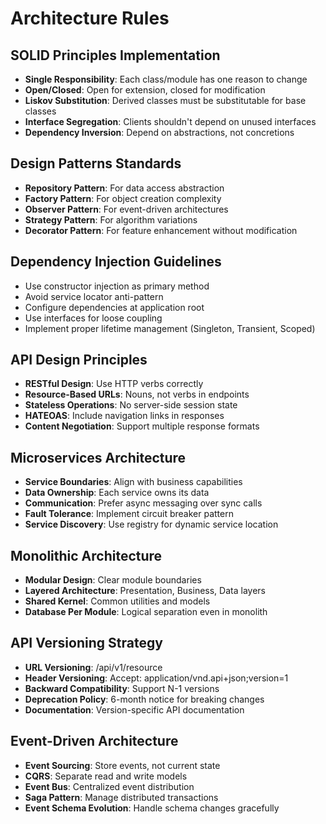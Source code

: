 # Architecture Rules

## SOLID Principles Implementation
- **Single Responsibility**: Each class/module has one reason to change
- **Open/Closed**: Open for extension, closed for modification
- **Liskov Substitution**: Derived classes must be substitutable for base classes
- **Interface Segregation**: Clients shouldn't depend on unused interfaces
- **Dependency Inversion**: Depend on abstractions, not concretions

## Design Patterns Standards
- **Repository Pattern**: For data access abstraction
- **Factory Pattern**: For object creation complexity
- **Observer Pattern**: For event-driven architectures
- **Strategy Pattern**: For algorithm variations
- **Decorator Pattern**: For feature enhancement without modification

## Dependency Injection Guidelines
- Use constructor injection as primary method
- Avoid service locator anti-pattern
- Configure dependencies at application root
- Use interfaces for loose coupling
- Implement proper lifetime management (Singleton, Transient, Scoped)

## API Design Principles
- **RESTful Design**: Use HTTP verbs correctly
- **Resource-Based URLs**: Nouns, not verbs in endpoints
- **Stateless Operations**: No server-side session state
- **HATEOAS**: Include navigation links in responses
- **Content Negotiation**: Support multiple response formats

## Microservices Architecture
- **Service Boundaries**: Align with business capabilities
- **Data Ownership**: Each service owns its data
- **Communication**: Prefer async messaging over sync calls
- **Fault Tolerance**: Implement circuit breaker pattern
- **Service Discovery**: Use registry for dynamic service location

## Monolithic Architecture
- **Modular Design**: Clear module boundaries
- **Layered Architecture**: Presentation, Business, Data layers
- **Shared Kernel**: Common utilities and models
- **Database Per Module**: Logical separation even in monolith

## API Versioning Strategy
- **URL Versioning**: /api/v1/resource
- **Header Versioning**: Accept: application/vnd.api+json;version=1
- **Backward Compatibility**: Support N-1 versions
- **Deprecation Policy**: 6-month notice for breaking changes
- **Documentation**: Version-specific API documentation

## Event-Driven Architecture
- **Event Sourcing**: Store events, not current state
- **CQRS**: Separate read and write models
- **Event Bus**: Centralized event distribution
- **Saga Pattern**: Manage distributed transactions
- **Event Schema Evolution**: Handle schema changes gracefully
